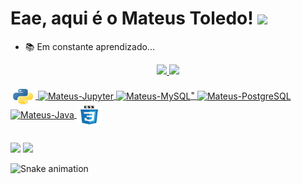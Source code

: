 # Eae, aqui é o Mateus Toledo! <img src="https://raw.githubusercontent.com/MartinHeinz/MartinHeinz/master/wave.gif" width="30px">

- 📚 Em constante aprendizado...

<div align="center">
  <a href="https://github.com/mtstolledo">
<img height="150em" src="https://github-readme-stats.vercel.app/api?username=mtstolledo&show_icons=true&theme=highcontrast&include_all_commits=true&count_private=true"/>
  <img height="150em" src="https://github-readme-stats.vercel.app/api/top-langs/?username=mtstolledo&layout=compact&langs_count=7&theme=highcontrast"/>
</div>
  
  <div style="display: inline_block"><br>

  <img align="center" alt="Rafa-Python" height="30" width="40" src="https://raw.githubusercontent.com/devicons/devicon/master/icons/python/python-original.svg">
  <img align="center" alt="Mateus-Jupyter" height="30" width="40" src="https://cdn.jsdelivr.net/gh/devicons/devicon/icons/jupyter/jupyter-original-wordmark.svg" />
  <img align="center" alt="Mateus-MySQL" height="30" width="40" src="https://cdn.jsdelivr.net/gh/devicons/devicon/icons/mysql/mysql-plain-wordmark.svg" />"
  <img align="center" alt="Mateus-PostgreSQL" height="30" width="40" src="https://cdn.jsdelivr.net/gh/devicons/devicon/icons/postgresql/postgresql-original-wordmark.svg" />
  <img align="center" alt="Mateus-Java" height="30" width="40" src="https://cdn.jsdelivr.net/gh/devicons/devicon/icons/java/java-plain-wordmark.svg" />
  <img align="center" alt="Mateus-Java" height="30" width="40" src="https://github.com/devicons/devicon/blob/v2.15.1/icons/css3/css3-original-wordmark.svg" />
    
</div>
  
  ##
  
  <div> 


  <a href = "mailto:mateustoledo2015@outlook.com"><img src="https://img.shields.io/badge/Microsoft_Outlook-0078D4?style=for-the-badge&logo=microsoft-outlook&logoColor=white" target="_blank"></a>
  <a href="https://www.linkedin.com/in/mateus-toledo-a2b8ab115/" target="_blank"><img src="https://img.shields.io/badge/-LinkedIn-%230077B5?style=for-the-badge&logo=linkedin&logoColor=white" target="_blank"></a> 
 
 
 
   ![Snake animation](https://github.com/mtstolledo/mtstolledo/blob/output/github-contribution-grid-snake.svg)
 
</div>
  
